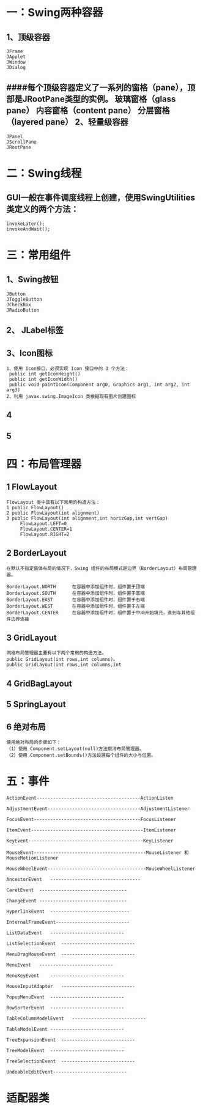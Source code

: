 一：Swing两种容器
============
1、顶级容器
----------
	JFrame
	JApplet
	JWindow
	JDialog
####每个顶级容器定义了一系列的窗格（pane），顶部是JRootPane类型的实例。
	玻璃窗格（glass pane）
	内容窗格（content pane）
	分层窗格（layered pane）
2、轻量级容器
-----------
	JPanel
	JScrollPane
	JRootPane
二：Swing线程
==========
GUI一般在事件调度线程上创建，使用SwingUtilities类定义的两个方法：
------
	invokeLater();
	invokeAndWait();
三：常用组件
============
1、Swing按钮
------------
	JButton
	JToggleButton
	JCheckBox
	JRadioButton
2、 JLabel标签
--------
3、Icon图标
---------
	1、使用 Icon接口，必须实现 Icon 接口中的 3 个方法：
	 public int getIconHeight()
	 public int getIconWidth()
	 public void paintIcon(Component arg0, Graphics arg1, int arg2, int arg3)
	2、利用 javax.swing.ImageIcon 类根据现有图片创建图标
4
----------
5
----------
四：布局管理器
============
1 FlowLayout 
-----------
	FlowLayout 类中具有以下常用的构造方法：
	1 public FlowLayout()
	2 public FlowLayout(int alignment)
	3 public FlowLayout(int alignment,int horizGap,int vertGap)
		 FlowLayout.LEFT=0
		 FlowLayout.CENTER=1
		 FlowLayout.RIGHT=2
	
2 BorderLayout
------------
	在默认不指定窗体布局的情况下，Swing 组件的布局模式是边界（BorderLayout）布局管理器。

	BorderLayout.NORTH      在容器中添加组件时，组件置于顶端
	BorderLayout.SOUTH		在容器中添加组件时，组件置于底端
	BorderLayout.EAST		在容器中添加组件时，组件置于右端
	BorderLayout.WEST		在容器中添加组件时，组件置于左端
	BorderLayout.CENTER		在容器中添加组件时，组件置于中间开始填充，直到与其他组件边界连接

3 GridLayout
--------------
	网格布局管理器主要有以下两个常用的构造方法。
	public GridLayout(int rows,int columns)。
	public GridLayout(int rows,int columns,int 
4 GridBagLayout
---------------
5 SpringLayout
--------------	
6 绝对布局
--------------
	使用绝对布局的步骤如下：
	（1）使用 Component.setLayout(null)方法取消布局管理器。
	（2）使用 Component.setBounds()方法设置每个组件的大小与位置。

五：事件
========
	ActionEvent--------------------------------------ActionListen

	AdjustmentEvent----------------------------------AdjustmentListener

	FocusEvent---------------------------------------FocusListener

	ItemEvent-----------------------------------------ItemListener

	KeyEvent------------------------------------------KeyListener

	MouseEvent-----------------------------------------MouseListener 和 MouseMotionListener

	MouseWheelEvent------------------------------------MouseWheelListener

	AncestorEvent	---------------------------------

	CaretEvent	--------------------------------

	ChangeEvent	--------------------------------

	HyperlinkEvent	-----------------------------

	InternalFrameEvent---------------------------
	
	ListDataEvent	---------------------------

	ListSelectionEvent	---------------------------

	MenuDragMouseEvent	---------------------------

	MenuEvent	---------------------------

	MenuKeyEvent	---------------------------

	MouseInputAdapter	---------------------------

	PopupMenuEvent	---------------------------

	RowSorterEvent	---------------------------

	TableColumnModelEvent	---------------------------

	TableModelEvent	---------------------------

	TreeExpansionEvent	---------------------------

	TreeModelEvent	---------------------------

	TreeSelectionEvent	---------------------------

	UndoableEditEvent---------------------------

适配器类
===========